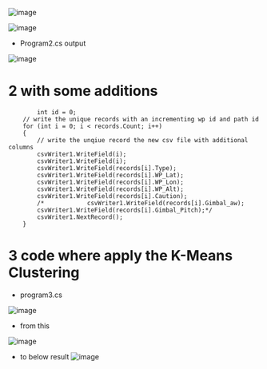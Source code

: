 ![image](https://github.com/UbaydullohML/VS-Projects_BugsFix/assets/75980506/af6ecc91-b32d-488d-a1af-a584120a62e4)

![image](https://github.com/UbaydullohML/VS-Projects_BugsFix/assets/75980506/ba7b8506-f956-489b-9ac4-6d37c9556038)

- Program2.cs output
  
![image](https://github.com/UbaydullohML/VS-Projects_BugsFix/assets/75980506/06471da9-ccd9-4fd3-a917-24193a4be140)


# 2 with some additions
            int id = 0;
        // write the unique records with an incrementing wp id and path id 
        for (int i = 0; i < records.Count; i++)
        {
            // write the unqiue record the new csv file with additional columns
            csvWriter1.WriteField(i);
            csvWriter1.WriteField(i);
            csvWriter1.WriteField(records[i].Type);
            csvWriter1.WriteField(records[i].WP_Lat);
            csvWriter1.WriteField(records[i].WP_Lon);
            csvWriter1.WriteField(records[i].WP_Alt);
            csvWriter1.WriteField(records[i].Caution);
            /*            csvWriter1.WriteField(records[i].Gimbal_aw);
            csvWriter1.WriteField(records[i].Gimbal_Pitch);*/
            csvWriter1.NextRecord();
        }
  

# 3 code where apply the K-Means Clustering
- program3.cs

![image](https://github.com/UbaydullohML/VS-Projects_BugsFix/assets/75980506/a3310ed8-3662-400e-ba0b-4bffcdacfa73)
- from this

![image](https://github.com/UbaydullohML/VS-Projects_BugsFix/assets/75980506/2ddd00fc-0e38-4afa-8b6e-5852012e6ed0)

- to below result 
![image](https://github.com/UbaydullohML/VS-Projects_BugsFix/assets/75980506/86bf26ec-aa2d-43c7-8abe-baba5f294fe2)
